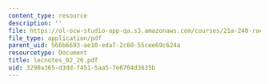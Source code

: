 ```yaml
---
content_type: resource
description: ''
file: https://ol-ocw-studio-app-qa.s3.amazonaws.com/courses/21a-240-race-and-science-spring-2004/3290a365d3ddf4515aa57e8704d3635b_lecnotes_02_26.pdf
file_type: application/pdf
parent_uid: 566b6693-ae10-eda7-2c60-55cee69c624a
resourcetype: Document
title: lecnotes_02_26.pdf
uid: 3290a365-d3dd-f451-5aa5-7e8704d3635b
---
```

